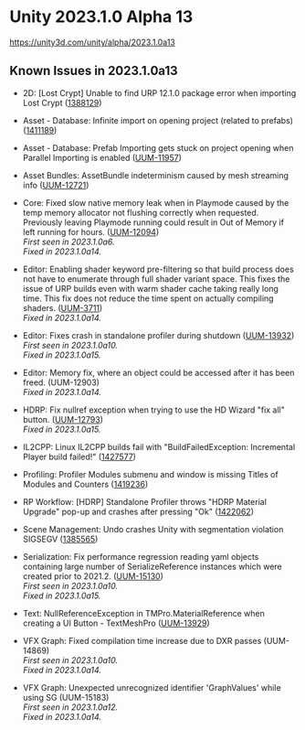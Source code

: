 # Unity 2023.1.0 Alpha 13

https://unity3d.com/unity/alpha/2023.1.0a13

## Known Issues in 2023.1.0a13



*   2D: \[Lost Crypt\] Unable to find URP 12.1.0 package error when importing Lost Crypt ([1388129](https://issuetracker.unity3d.com/issues/2d-lost-crypt-unable-to-find-urp-12-dot-1-0-package-error-when-importing-lost-crypt))
    
*   Asset - Database: Infinite import on opening project (related to prefabs) ([1411189](https://issuetracker.unity3d.com/issues/infinite-import-on-opening-project-related-to-prefabs))
    
*   Asset - Database: Prefab Importing gets stuck on project opening when Parallel Importing is enabled ([UUM-11957](https://issuetracker.unity3d.com/issues/prefab-importing-gets-stuck-on-project-opening-when-parallel-importing-is-enabled))
    
*   Asset Bundles: AssetBundle indeterminism caused by mesh streaming info ([UUM-12721](https://issuetracker.unity3d.com/issues/assetbundle-indeterminism-caused-by-mesh-streaming-info))
    
*   Core: Fixed slow native memory leak when in Playmode caused by the temp memory allocator not flushing correctly when requested. Previously leaving Playmode running could result in Out of Memory if left running for hours. ([UUM-12094](https://issuetracker.unity3d.com/issues/urp-builds-leak-memory-at-a-0-dot-1-mb-slash-sec-rate))  
    _First seen in 2023.1.0a6._  
    _Fixed in 2023.1.0a14._
    
*   Editor: Enabling shader keyword pre-filtering so that build process does not have to enumerate through full shader variant space. This fixes the issue of URP builds even with warm shader cache taking really long time. This fix does not reduce the time spent on actually compiling shaders. ([UUM-3711](https://issuetracker.unity3d.com/issues/shader-variant-build-preparation-does-not-scale))  
    _Fixed in 2023.1.0a14._
    
*   Editor: Fixes crash in standalone profiler during shutdown ([UUM-13932](https://issuetracker.unity3d.com/issues/standalone-profiler-crash-in-rtlentercriticalsection-on-exit))  
    _First seen in 2023.1.0a10._  
    _Fixed in 2023.1.0a15._
    
*   Editor: Memory fix, where an object could be accessed after it has been freed. (UUM-12903)  
    _Fixed in 2023.1.0a14._
    
*   HDRP: Fix nullref exception when trying to use the HD Wizard "fix all" button. ([UUM-12793](https://issuetracker.unity3d.com/issues/user-is-not-prompted-to-create-hdrp-settings-when-trying-to-set-up-hdrp-with-the-hdrp-wizard))  
    _Fixed in 2023.1.0a15._
    
*   IL2CPP: Linux IL2CPP builds fail with "BuildFailedException: Incremental Player build failed!" ([1427577](https://issuetracker.unity3d.com/issues/linux-il2cpp-builds-fail-with-buildfailedexception-incremental-player-build-failed))
    
*   Profiling: Profiler Modules submenu and window is missing Titles of Modules and Counters ([1419236](https://issuetracker.unity3d.com/issues/profiler-modules-submenu-and-window-is-missing-titles-of-modules-and-counters))
    
*   RP Workflow: \[HDRP\] Standalone Profiler throws "HDRP Material Upgrade" pop-up and crashes after pressing "Ok" ([1422062](https://issuetracker.unity3d.com/issues/hdrp-standalone-profiler-throws-hdrp-material-upgrade-pop-up-and-crashes-after-pressing-ok))
    
*   Scene Management: Undo crashes Unity with segmentation violation SIGSEGV ([1385565](https://issuetracker.unity3d.com/issues/undo-crashes-unity-with-segmentation-violation-sigsegv))
    
*   Serialization: Fix performance regression reading yaml objects containing large number of SerializeReference instances which were created prior to 2021.2. ([UUM-15130](https://issuetracker.unity3d.com/issues/serializereference-content-in-yaml-from-prior-to-2021-dot-2-takes-much-longer-to-load))  
    _First seen in 2023.1.0a10._  
    _Fixed in 2023.1.0a15._
    
*   Text: NullReferenceException in TMPro.MaterialReference when creating a UI Button - TextMeshPro ([UUM-13929](https://issuetracker.unity3d.com/issues/nullreferenceexception-in-tmpro-dot-materialreference-when-creating-a-ui-button-textmeshpro))
    
*   VFX Graph: Fixed compilation time increase due to DXR passes (UUM-14869)  
    _First seen in 2023.1.0a10._  
    _Fixed in 2023.1.0a14._
    
*   VFX Graph: Unexpected unrecognized identifier 'GraphValues' while using SG (UUM-15183)  
    _First seen in 2023.1.0a12._  
    _Fixed in 2023.1.0a14._